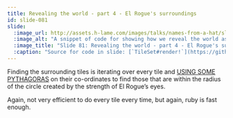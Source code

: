 ```yaml
---
title: Revealing the world - part 4 - El Rogue's surroundings
id: slide-081
slide:
  :image_url: http://assets.h-lame.com/images/talks/names-from-a-hat/slides/081.png
  :image_alt: "A snippet of code for showing how we reveal the world as we walk; the `Foggy::TileSet#with_surroundings` implementation is highlighted; sources: TileSet#render!: https://github.com/h-lame/lruggery/blob/4e02855d64a111c8ee72e1a736da7a868384a1f8/names_from_a_hat/rogue/lib/rogue/tileset.rb#L83-L91; Tile#to_s: https://github.com/h-lame/lruggery/blob/4e02855d64a111c8ee72e1a736da7a868384a1f8/names_from_a_hat/rogue/lib/rogue/tile.rb#L88-L96; TileSet#draw_el_rogue: https://github.com/h-lame/lruggery/blob/4e02855d64a111c8ee72e1a736da7a868384a1f8/names_from_a_hat/rogue/lib/rogue/tileset.rb#L76-L81; Foggy::Tile#to_s: https://github.com/h-lame/lruggery/blob/4e02855d64a111c8ee72e1a736da7a868384a1f8/names_from_a_hat/rogue/lib/rogue/foggy/tile.rb#L18-L24; Foggy::TileSet#draw_el_rogue: https://github.com/h-lame/lruggery/blob/4e02855d64a111c8ee72e1a736da7a868384a1f8/names_from_a_hat/rogue/lib/rogue/foggy/tileset.rb#L8-L13; Foggy::TileSet#with_surrundings: https://github.com/h-lame/lruggery/blob/4e02855d64a111c8ee72e1a736da7a868384a1f8/names_from_a_hat/rogue/lib/rogue/foggy/tileset.rb#L15-L25"
  :image_title: "Slide 81: Revealing the world - part 4 - El Rogue's surroundings"
  :caption: "Source for code in slide: [`TileSet#render!`](https://github.com/h-lame/lruggery/blob/4e02855d64a111c8ee72e1a736da7a868384a1f8/names_from_a_hat/rogue/lib/rogue/tileset.rb#L83-L91), [`Tile#to_s`](https://github.com/h-lame/lruggery/blob/4e02855d64a111c8ee72e1a736da7a868384a1f8/names_from_a_hat/rogue/lib/rogue/tile.rb#L88-L96), [`TileSet#draw_el_rogue`](https://github.com/h-lame/lruggery/blob/4e02855d64a111c8ee72e1a736da7a868384a1f8/names_from_a_hat/rogue/lib/rogue/tileset.rb#L76-L81), [`Foggy::Tile#to_s`](https://github.com/h-lame/lruggery/blob/4e02855d64a111c8ee72e1a736da7a868384a1f8/names_from_a_hat/rogue/lib/rogue/foggy/tile.rb#L18-L24), [`Foggy::TileSet#draw_el_rogue`](https://github.com/h-lame/lruggery/blob/4e02855d64a111c8ee72e1a736da7a868384a1f8/names_from_a_hat/rogue/lib/rogue/foggy/tileset.rb#L8-L13), [`Foggy::TileSet#with_surroundings`](https://github.com/h-lame/lruggery/blob/4e02855d64a111c8ee72e1a736da7a868384a1f8/names_from_a_hat/rogue/lib/rogue/foggy/tileset.rb#L15-L25)"
---
```

Finding the surrounding tiles is iterating over every tile and [USING SOME PYTHAGORAS](https://www.bbc.co.uk/bitesize/articles/zhws46f) on their co-ordinates to find those that are within the radius of the circle created by the strength of El Rogue’s eyes.

Again, not very efficient to do every tile every time, but again, ruby is fast enough.
